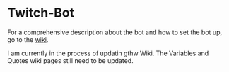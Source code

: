 # Twitch-Bot

For a comprehensive description about the bot and how to set the bot up, go to the [wiki](https://github.com/RokuHodo/Twitch-Bot/wiki). 

I am currently in the process of updatin gthw Wiki. The Variables and Quotes wiki pages still need to be updated.
